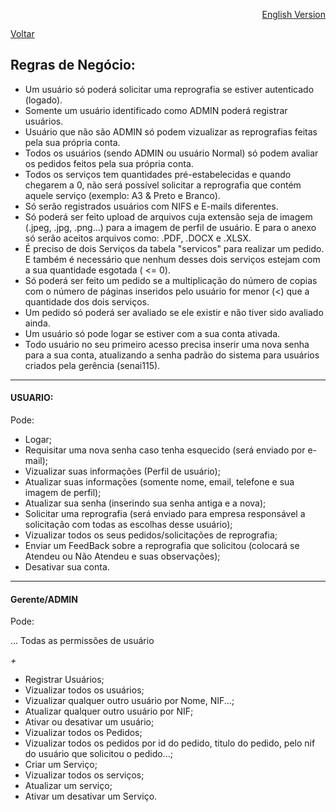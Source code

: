 <div><p align="right"><a href="https://github.com/Luccazx12/reprography-nodejs/blob/main/docs/business_rules/README-en.md">English Version</a></p><p><a href="https://github.com/Squad-Back-End/reprography-nodejs/blob/master/docs/README.md">Voltar</a></p></div>

## Regras de Negócio: 

- Um usuário só poderá solicitar uma reprografia se estiver autenticado (logado).
- Somente um usuário identificado como ADMIN poderá registrar usuários.
- Usuário que não são ADMIN só podem vizualizar as reprografias feitas pela sua própria conta.
- Todos os usuários (sendo ADMIN ou usuário Normal) só podem avaliar os pedidos feitos pela sua própria conta.
- Todos os serviços tem quantidades pré-estabelecidas e quando chegarem a 0, não será possível solicitar a reprografia que contém aquele serviço (exemplo: A3 & Preto e Branco).
- Só serão registrados usuários com NIFS e E-mails diferentes.
- Só poderá ser feito upload de arquivos cuja extensão seja de imagem (.jpeg, .jpg, .png...) para a imagem de perfil de usuário. E para o anexo só serão aceitos arquivos como: .PDF, .DOCX e .XLSX.
- É preciso de dois Serviços da tabela "servicos" para realizar um pedido. E também é necessário que nenhum desses dois serviços estejam com a sua quantidade esgotada ( <= 0).
- Só poderá ser feito um pedido se a multiplicação do número de copias com o número de páginas inseridos pelo usuário for menor (<) que a quantidade dos dois serviços.
- Um pedido só poderá ser avaliado se ele existir e não tiver sido avaliado ainda.
- Um usuário só pode logar se estiver com a sua conta ativada.
- Todo usuário no seu primeiro acesso precisa inserir uma nova senha para a sua conta, atualizando a senha padrão do sistema para usuários criados pela gerência (senai115).


___

#### USUARIO:

Pode:

- Logar;
- Requisitar uma nova senha caso tenha esquecido (será enviado por e-mail);
- Vizualizar suas informações (Perfil de usuário);
- Atualizar suas informações (somente nome, email, telefone e sua imagem de perfil);
- Atualizar sua senha (inserindo sua senha antiga e a nova);
- Solicitar uma reprografia (será enviado para empresa responsável a solicitação com todas as escolhas desse usuário);
- Vizualizar todos os seus pedidos/solicitações de reprografia;
- Enviar um FeedBack sobre a reprografia que solicitou (colocará se Atendeu ou Não Atendeu e suas observações);
- Desativar sua conta.


___

#### Gerente/ADMIN

Pode:

... Todas as permissões de usuário 

 _+_

- Registrar Usuários;
- Vizualizar todos os usuários;
- Vizualizar qualquer outro usuário por Nome, NIF...;
- Atualizar qualquer outro usuário por NIF;
- Ativar ou desativar um usuário;
- Vizualizar todos os Pedidos;
- Vizualizar todos os pedidos por id do pedido, titulo do pedido, pelo nif do usuário que solicitou o pedido...;
- Criar um Serviço;
- Vizualizar todos os serviços;
- Atualizar um serviço;
- Ativar um desativar um Serviço.
